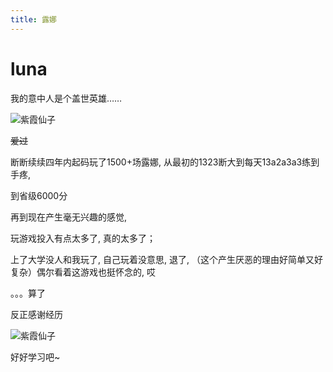 ```yaml
---
title: 露娜
---
```


# luna

我的意中人是个盖世英雄……


![紫霞仙子](http://shp.qpic.cn/ishow/2735012115/1548055074_-695593207_32429_sProdImgNo_8.jpg/0)

~~爱过~~

断断续续四年内起码玩了1500+场露娜, 从最初的1323断大到每天13a2a3a3练到手疼, 

到省级6000分

再到现在产生毫无兴趣的感觉, 

玩游戏投入有点太多了, 真的太多了；

上了大学没人和我玩了, 自己玩着没意思, 退了, （这个产生厌恶的理由好简单又好复杂）偶尔看着这游戏也挺怀念的, 哎

。。。算了

反正感谢经历

![紫霞仙子](http://shp.qpic.cn/ishow/2735012115/1548055074_-695593207_32429_sProdImgNo_8.jpg/0)

好好学习吧~

